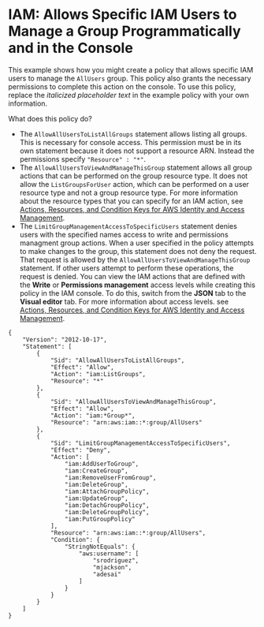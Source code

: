 # IAM: Allows Specific IAM Users to Manage a Group Programmatically and in the Console<a name="reference_policies_examples_iam_users-manage-group"></a>

This example shows how you might create a policy that allows specific IAM users to manage the `AllUsers` group\. This policy also grants the necessary permissions to complete this action on the console\. To use this policy, replace the *italicized placeholder text* in the example policy with your own information\.

What does this policy do?
+ The `AllowAllUsersToListAllGroups` statement allows listing all groups\. This is necessary for console access\. This permission must be in its own statement because it does not support a resource ARN\. Instead the permissions specify `"Resource" : "*"`\.
+ The `AllowAllUsersToViewAndManageThisGroup` statement allows all group actions that can be performed on the group resource type\. It does not allow the `ListGroupsForUser` action, which can be performed on a user resource type and not a group resource type\. For more information about the resource types that you can specify for an IAM action, see [Actions, Resources, and Condition Keys for AWS Identity and Access Management](https://docs.aws.amazon.com/IAM/latest/UserGuide/list_identityandaccessmanagement.html#identityandaccessmanagement-actions-as-permissions)\.
+ The `LimitGroupManagementAccessToSpecificUsers` statement denies users with the specified names access to write and permissions managment group actions\. When a user specified in the policy attempts to make changes to the group, this statement does not deny the request\. That request is allowed by the `AllowAllUsersToViewAndManageThisGroup` statement\. If other users attempt to perform these operations, the request is denied\. You can view the IAM actions that are defined with the **Write** or **Permissions management** access levels while creating this policy in the IAM console\. To do this, switch from the **JSON** tab to the **Visual editor** tab\. For more information about access levels\. see [Actions, Resources, and Condition Keys for AWS Identity and Access Management](https://docs.aws.amazon.com/IAM/latest/UserGuide/list_identityandaccessmanagement.html#identityandaccessmanagement-actions-as-permissions)\.

```
{
    "Version": "2012-10-17",
    "Statement": [
        {
            "Sid": "AllowAllUsersToListAllGroups",
            "Effect": "Allow",
            "Action": "iam:ListGroups",
            "Resource": "*"
        },
        {
            "Sid": "AllowAllUsersToViewAndManageThisGroup",
            "Effect": "Allow",
            "Action": "iam:*Group*",
            "Resource": "arn:aws:iam::*:group/AllUsers"
        },
        {
            "Sid": "LimitGroupManagementAccessToSpecificUsers",
            "Effect": "Deny",
            "Action": [
                "iam:AddUserToGroup",
                "iam:CreateGroup",
                "iam:RemoveUserFromGroup",
                "iam:DeleteGroup",
                "iam:AttachGroupPolicy",
                "iam:UpdateGroup",
                "iam:DetachGroupPolicy",
                "iam:DeleteGroupPolicy",
                "iam:PutGroupPolicy"
            ],
            "Resource": "arn:aws:iam::*:group/AllUsers",
            "Condition": {
                "StringNotEquals": {
                    "aws:username": [
                        "srodriguez",
                        "mjackson",
                        "adesai"
                    ]
                }
            }
        }
    ]
}
```